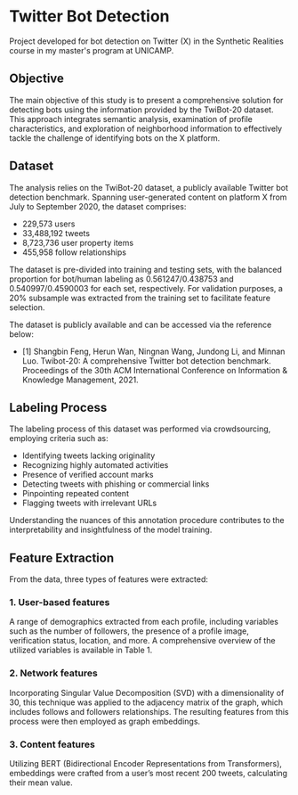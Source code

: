 # Twitter Bot Detection
 Project developed for bot detection on Twitter (X) in the Synthetic Realities course in my master's program at UNICAMP.

 ## Objective

The main objective of this study is to present a comprehensive solution for detecting bots using the information provided by the TwiBot-20 dataset. This approach integrates semantic analysis, examination of profile characteristics, and exploration of neighborhood information to effectively tackle the challenge of identifying bots on the X platform.

## Dataset

The analysis relies on the TwiBot-20 dataset, a publicly available Twitter bot detection benchmark. Spanning user-generated content on platform X from July to September 2020, the dataset comprises:

- 229,573 users
- 33,488,192 tweets
- 8,723,736 user property items
- 455,958 follow relationships

The dataset is pre-divided into training and testing sets, with the balanced proportion for bot/human labeling as 0.561247/0.438753 and 0.540997/0.4590003 for each set, respectively. For validation purposes, a 20% subsample was extracted from the training set to facilitate feature selection.

The dataset is publicly available and can be accessed via the reference below:

- [1] Shangbin Feng, Herun Wan, Ningnan Wang, Jundong Li, and Minnan Luo. Twibot-20: A comprehensive Twitter bot detection benchmark. Proceedings of the 30th ACM International Conference on Information & Knowledge Management, 2021.

## Labeling Process

The labeling process of this dataset was performed via crowdsourcing, employing criteria such as:

- Identifying tweets lacking originality
- Recognizing highly automated activities
- Presence of verified account marks
- Detecting tweets with phishing or commercial links
- Pinpointing repeated content
- Flagging tweets with irrelevant URLs

Understanding the nuances of this annotation procedure contributes to the interpretability and insightfulness of the model training.

## Feature Extraction

From the data, three types of features were extracted:

### 1. User-based features
A range of demographics extracted from each profile, including variables such as the number of followers, the presence of a profile image, verification status, location, and more. A comprehensive overview of the utilized variables is available in Table 1.

### 2. Network features
Incorporating Singular Value Decomposition (SVD) with a dimensionality of 30, this technique was applied to the adjacency matrix of the graph, which includes follows and followers relationships. The resulting features from this process were then employed as graph embeddings.

### 3. Content features
Utilizing BERT (Bidirectional Encoder Representations from Transformers), embeddings were crafted from a user’s most recent 200 tweets, calculating their mean value.

